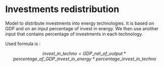 # Investments redistribution

Model to distribute investments into energy technologies. It is based on GDP and on an input percentage of invest in energy.
We then use another input that contains percentage of investments in each technology.

Used formula is :

$$invest\_in\_techno = GDP\_net\_of\_output * percentage\_of\_GDP\_invest\_in\_energy * percentage\_invest\_in\_techno$$

